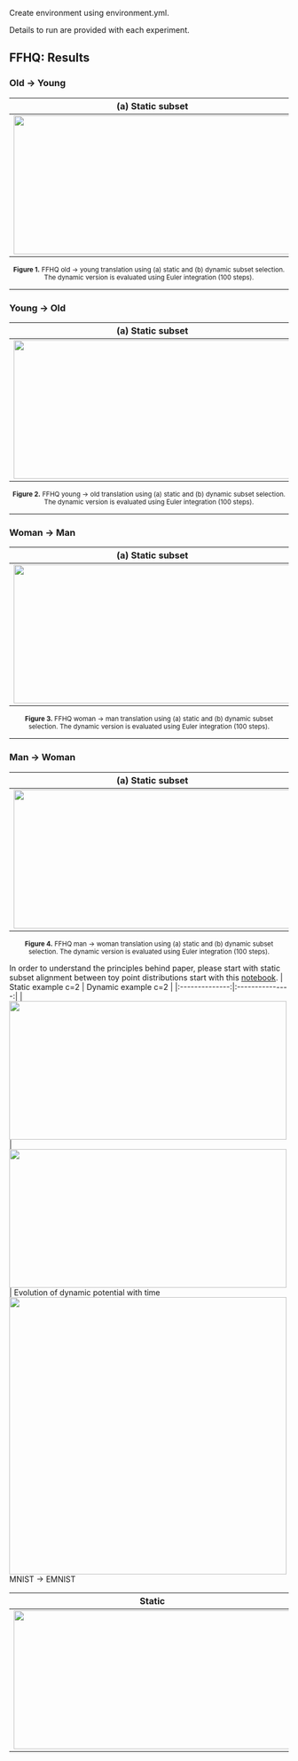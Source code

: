 Create environment using environment.yml.

Details to run are provided with each experiment.

## FFHQ: Results

### Old → Young

| (a) Static subset | (b) Dynamic subset (Euler 100 steps) |
|:--:|:--:|
| <img src="images/ADULT_YOUNG_static.png" style="width:500px; height:250px; object-fit:contain;"/> | <img src="images/ADULT_YOUNG_dynamic_ode.png" style="width:500px; height:250px; object-fit:contain;"/> |

<p align="center">
  <sub><b>Figure 1.</b> FFHQ old → young translation using (a) static and (b) dynamic subset selection. The dynamic version is evaluated using Euler integration (100 steps).</sub>
</p>

---

### Young → Old

| (a) Static subset | (b) Dynamic subset (Euler 100 steps) |
|:--:|:--:|
| <img src="images/YOUNG_ADULT_static.png" style="width:500px; height:250px; object-fit:contain;"/> | <img src="images/YOUNG_ADULT_dynamic_ode.png" style="width:500px; height:250px; object-fit:contain;"/> |

<p align="center">
  <sub><b>Figure 2.</b> FFHQ young → old translation using (a) static and (b) dynamic subset selection. The dynamic version is evaluated using Euler integration (100 steps).</sub>
</p>

---

### Woman → Man

| (a) Static subset | (b) Dynamic subset (Euler 100 steps) |
|:--:|:--:|
| <img src="images/WOMAN_MAN_static.png" style="width:500px; height:250px; object-fit:contain;"/> | <img src="images/WOMAN_MAN_dynamic_ode.png" style="width:500px; height:250px; object-fit:contain;"/> |

<p align="center">
  <sub><b>Figure 3.</b> FFHQ woman → man translation using (a) static and (b) dynamic subset selection. The dynamic version is evaluated using Euler integration (100 steps).</sub>
</p>

---

### Man → Woman

| (a) Static subset | (b) Dynamic subset (Euler 100 steps) |
|:--:|:--:|
| <img src="images/MAN_WOMAN_static.png" style="width:500px; height:250px; object-fit:contain;"/> | <img src="images/MAN_WOMAN_dynamic_ode.png" style="width:500px; height:250px; object-fit:contain;"/> |

<p align="center">
  <sub><b>Figure 4.</b> FFHQ man → woman translation using (a) static and (b) dynamic subset selection. The dynamic version is evaluated using Euler integration (100 steps).</sub>
</p>

In order to understand the principles behind paper, please start with static subset alignment between toy point distributions start with this [notebook](static_subsetting_toy.ipynb).
| Static example c=2 | Dynamic example c=2 |
|:--------------:|:---------------:|
| <img src="images/squares_c2_potential.png" style="width:500px; height:250px; object-fit:contain;"/> | <img src="images/squares_c2_potential_t1.png" style="width:500px; height:250px; object-fit:contain;"/> |
Evolution of dynamic potential with time
<img src="images/d_squaresc2_transition.png" style="width:500px; object-fit:contain;"/>
MNIST $\rightarrow$ EMNIST

| Static | Dynamic |
|:--------------:|:---------------:|
| <img src="images/MNIST_EMNIST_static_.png" style="width:500px; height:250px; object-fit:contain;"/> | <img src="images/MNIST_EMNIST_dynamic_ode.png" style="width:500px; height:250px; object-fit:contain;"/> |



